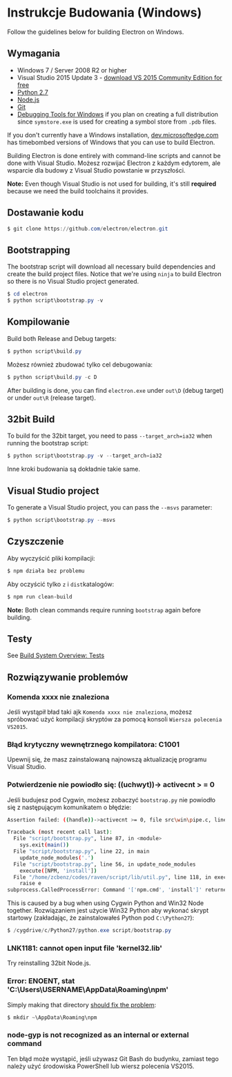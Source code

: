 # Instrukcje Budowania (Windows)

Follow the guidelines below for building Electron on Windows.

## Wymagania

* Windows 7 / Server 2008 R2 or higher
* Visual Studio 2015 Update 3 - [download VS 2015 Community Edition for free](https://www.visualstudio.com/vs/older-downloads/)
* [Python 2.7](http://www.python.org/download/releases/2.7/)
* [Node.js](http://nodejs.org/download/)
* [Git](http://git-scm.com)
* [Debugging Tools for Windows](https://msdn.microsoft.com/en-us/library/windows/hardware/ff551063.aspx) if you plan on creating a full distribution since `symstore.exe` is used for creating a symbol store from `.pdb` files.

If you don't currently have a Windows installation, [dev.microsoftedge.com](https://developer.microsoft.com/en-us/microsoft-edge/tools/vms/) has timebombed versions of Windows that you can use to build Electron.

Building Electron is done entirely with command-line scripts and cannot be done with Visual Studio. Możesz rozwijać Electron z każdym edytorem, ale wsparcie dla budowy z Visual Studio powstanie w przyszłości.

**Note:** Even though Visual Studio is not used for building, it's still **required** because we need the build toolchains it provides.

## Dostawanie kodu

```powershell
$ git clone https://github.com/electron/electron.git
```

## Bootstrapping

The bootstrap script will download all necessary build dependencies and create the build project files. Notice that we're using `ninja` to build Electron so there is no Visual Studio project generated.

```powershell
$ cd electron
$ python script\bootstrap.py -v
```

## Kompilowanie

Build both Release and Debug targets:

```powershell
$ python script\build.py
```

Możesz również zbudować tylko cel debugowania:

```powershell
$ python script\build.py -c D
```

After building is done, you can find `electron.exe` under `out\D` (debug target) or under `out\R` (release target).

## 32bit Build

To build for the 32bit target, you need to pass `--target_arch=ia32` when running the bootstrap script:

```powershell
$ python script\bootstrap.py -v --target_arch=ia32
```

Inne kroki budowania są dokładnie takie same.

## Visual Studio project

To generate a Visual Studio project, you can pass the `--msvs` parameter:

```powershell
$ python script\bootstrap.py --msvs
```

## Czyszczenie

Aby wyczyścić pliki kompilacji:

```powershell
$ npm działa bez problemu
```

Aby oczyścić tylko `z` i `dist`katalogów:

```sh
$ npm run clean-build
```

**Note:** Both clean commands require running `bootstrap` again before building.

## Testy

See [Build System Overview: Tests](build-system-overview.md#tests)

## Rozwiązywanie problemów

### Komenda xxxx nie znaleziona

Jeśli wystąpił bład taki ajk `Komenda xxxx nie znaleziona`, możesz spróbować użyć kompilacji skryptów za pomocą konsoli `Wiersza polecenia VS2015`.

### Błąd krytyczny wewnętrznego kompilatora: C1001

Upewnij się, że masz zainstalowaną najnowszą aktualizację programu Visual Studio.

### Potwierdzenie nie powiodło się: ((uchwyt))-> activecnt > = 0

Jeśli budujesz pod Cygwin, możesz zobaczyć `bootstrap.py` nie powiodło się z następującym komunikatem o błędzie:

```sh
Assertion failed: ((handle))->activecnt >= 0, file src\win\pipe.c, line 1430

Traceback (most recent call last):
  File "script/bootstrap.py", line 87, in <module>
    sys.exit(main())
  File "script/bootstrap.py", line 22, in main
    update_node_modules('.')
  File "script/bootstrap.py", line 56, in update_node_modules
    execute([NPM, 'install'])
  File "/home/zcbenz/codes/raven/script/lib/util.py", line 118, in execute
    raise e
subprocess.CalledProcessError: Command '['npm.cmd', 'install']' returned non-zero exit status 3
```

This is caused by a bug when using Cygwin Python and Win32 Node together. Rozwiązaniem jest użycie Win32 Python aby wykonać skrypt startowy (zakładając, że zainstalowałeś Python pod `C:\Python27`):

```powershell
$ /cygdrive/c/Python27/python.exe script/bootstrap.py
```

### LNK1181: cannot open input file 'kernel32.lib'

Try reinstalling 32bit Node.js.

### Error: ENOENT, stat 'C:\Users\USERNAME\AppData\Roaming\npm'

Simply making that directory [should fix the problem](http://stackoverflow.com/a/25095327/102704):

```powershell
$ mkdir ~\AppData\Roaming\npm
```

### node-gyp is not recognized as an internal or external command

Ten błąd może wystąpić, jeśli używasz Git Bash do budynku, zamiast tego należy użyć środowiska PowerShell lub wiersz polecenia VS2015.